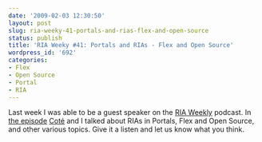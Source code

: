 ```yaml
---
date: '2009-02-03 12:30:50'
layout: post
slug: ria-weeky-41-portals-and-rias-flex-and-open-source
status: publish
title: 'RIA Weeky #41: Portals and RIAs - Flex and Open Source'
wordpress_id: '692'
categories:
- Flex
- Open Source
- Portal
- RIA
---
```


Last week I was able to be a guest speaker on the [RIA Weekly](http://www.riaweekly.com) podcast.  In [the episode](http://www.riaweekly.com/2009/01/30/riaweekly041) [Coté](http://www.redmonk.com/cote/) and I talked about RIAs in Portals, Flex and Open Source, and other various topics.  Give it a listen and let us know what you think.
